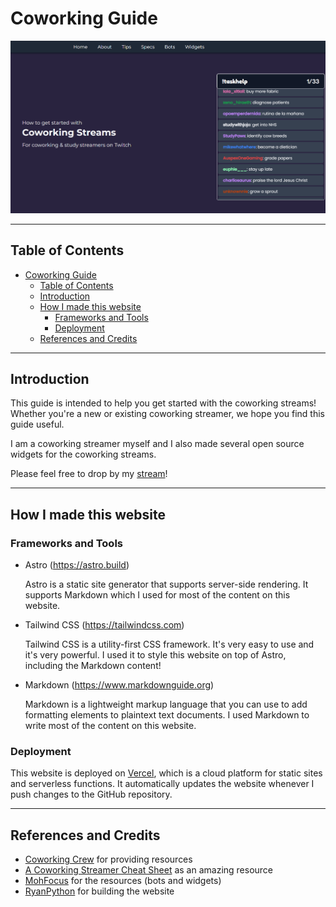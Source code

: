 # Coworking Guide

![Coworking website](public/assets/cowo.webp)

---

## Table of Contents

- [Coworking Guide](#coworking-guide)
  - [Table of Contents](#table-of-contents)
  - [Introduction](#introduction)
  - [How I made this website](#how-i-made-this-website)
    - [Frameworks and Tools](#frameworks-and-tools)
    - [Deployment](#deployment)
  - [References and Credits](#references-and-credits)

---

## Introduction

This guide is intended to help you get started with the coworking streams! Whether you're a new or existing coworking streamer, we hope you find this guide useful.

I am a coworking streamer myself and I also made several open source widgets for the coworking streams. 

Please feel free to drop by my <a href="https://www.twitch.tv/RyanPython" target="_blank">stream</a>!

---

## How I made this website

### Frameworks and Tools

- Astro (https://astro.build)

    Astro is a static site generator that supports server-side rendering. It supports Markdown which I used for most of the content on this website.

- Tailwind CSS (https://tailwindcss.com)

    Tailwind CSS is a utility-first CSS framework. It's very easy to use and it's very powerful. I used it to style this website on top of Astro, including the Markdown content!

- Markdown (https://www.markdownguide.org)

    Markdown is a lightweight markup language that you can use to add formatting elements to plaintext text documents. I used Markdown to write most of the content on this website.

### Deployment

This website is deployed on <a href="https://vercel.com/">Vercel</a>, which is a cloud platform for static sites and serverless functions. It automatically updates the website whenever I push changes to the GitHub repository.

---

## References and Credits

<ul>
  <li><a href="https://www.twitch.tv/team/coworkingcrew">Coworking Crew</a> for providing resources</li>
  <li><a href="https://third-stinger-20a.notion.site/A-Coworking-Streamer-Cheat-Sheet-01ee1e5ff006410d84c339069ea6546c" target="_blank">A Coworking Streamer Cheat Sheet</a> as an amazing resource</li>
  <li><a href="https://www.twitch.tv/MohFocus">MohFocus</a> for the resources (bots and widgets)</li> 
  <li><a href="https://www.twitch.tv/ryanpython">RyanPython</a> for building the website</li> 
</ul>
